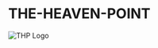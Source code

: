 # THE-HEAVEN-POINT

![THP Logo](https://drive.google.com/file/d/1hIVZb47HdLvDz5caY6KOBivcNhhxLSWr/view?usp=drivesdk)
